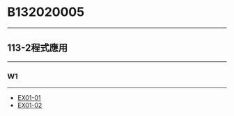# B132020005
---
## 113-2程式應用
---
### W1
---
- [EX01-01](https://colab.research.google.com/drive/1GXSs8o2qj2qHW2FPhR-nz2m3OOBeaI6W#scrollTo=_Gtmtp6UEH6V)
- [EX01-02](https://colab.research.google.com/drive/1al-uXfacA4qThvTx99PtxLBRI8okpOGT#scrollTo=AJI_GOotK6G-)
